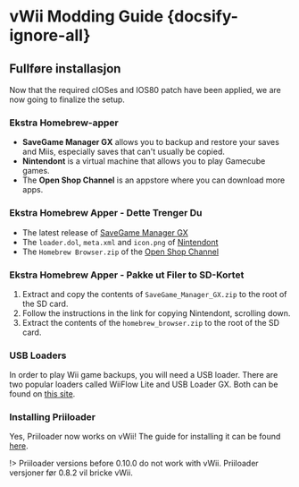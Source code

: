 # vWii Modding Guide {docsify-ignore-all}

## Fullføre installasjon

Now that the required cIOSes and IOS80 patch have been applied, we are now going to finalize the setup.

### Ekstra Homebrew-apper

- **SaveGame Manager GX** allows you to backup and restore your saves and Miis, especially saves that can't usually be copied.
- **Nintendont** is a virtual machine that allows you to play Gamecube games.
- The **Open Shop Channel** is an appstore where you can download more apps.

### Ekstra Homebrew Apper - Dette Trenger Du

- The latest release of [SaveGame Manager GX](https://hbb1.oscwii.org/api/v3/contents/SaveGame_Manager_GX/SaveGame_Manager_GX.zip)
- The `loader.dol`, `meta.xml` and `icon.png` of [Nintendont](https://github.com/GaryOderNichts/Nintendont)
- The `Homebrew Browser.zip` of the [Open Shop Channel](https://hbb1.oscwii.org/api/v3/contents/homebrew_browser/homebrew_browser.zip)

### Ekstra Homebrew Apper - Pakke ut Filer to SD-Kortet

1. Extract and copy the contents of `SaveGame_Manager_GX.zip` to the root of the SD card.
2. Follow the instructions in the link for copying Nintendont, scrolling down.
3. Extract the contents of the `homebrew_browser.zip` to the root of the SD card.

### USB Loaders

In order to play Wii game backups, you will need a USB loader. There are two popular loaders called WiiFlow Lite and USB Loader GX. Both can be found on [this site](https://wii.hacks.guide/wii-loaders).

### Installing Priiloader

Yes, Priiloader now works on vWii! The guide for installing it can be found [here](https://wii.hacks.guide/priiloader).

!> Priiloader versions before 0.10.0 do not work with vWii. Priiloader versjoner før 0.8.2 vil bricke vWii.
